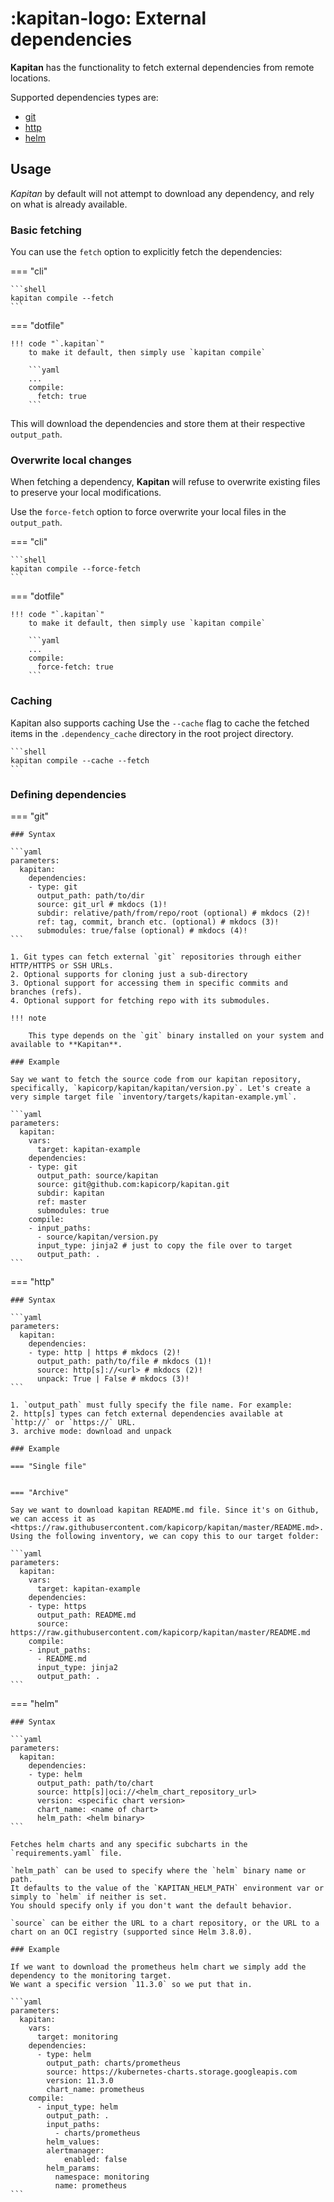 # :kapitan-logo: External dependencies

**Kapitan** has the functionality to fetch external dependencies from remote locations. 

Supported dependencies types are:

- [git](#defining-dependencies)
- [http](#defining-dependencies)
- [helm](#defining-dependencies)


## Usage

*Kapitan* by default will not attempt to download any dependency, and rely on what is already available.

### Basic fetching

You can use the `fetch` option to explicitly fetch the dependencies:

=== "cli"

    ```shell
    kapitan compile --fetch
    ```

=== "dotfile" 

    !!! code "`.kapitan`"
        to make it default, then simply use `kapitan compile`

        ```yaml 
        ...
        compile:
          fetch: true 
        ```

    
This will download the dependencies and store them at their respective `output_path`.

### Overwrite local changes

When fetching a dependency, **Kapitan** will refuse to overwrite existing files to preserve your local modifications. 

Use the `force-fetch` option to force overwrite your local files in the `output_path`.


=== "cli"

    ```shell
    kapitan compile --force-fetch
    ```

=== "dotfile" 

    !!! code "`.kapitan`"
        to make it default, then simply use `kapitan compile`

        ```yaml 
        ...
        compile:
          force-fetch: true 
        ```

### Caching

Kapitan also supports caching Use the `--cache` flag to cache the fetched items in the `.dependency_cache` directory in the root project directory.

    ```shell
    kapitan compile --cache --fetch
    ```

### Defining dependencies

=== "git"

    ### Syntax

    ```yaml
    parameters:
      kapitan:
        dependencies:
        - type: git
          output_path: path/to/dir
          source: git_url # mkdocs (1)!
          subdir: relative/path/from/repo/root (optional) # mkdocs (2)!
          ref: tag, commit, branch etc. (optional) # mkdocs (3)!
          submodules: true/false (optional) # mkdocs (4)!
    ```

    1. Git types can fetch external `git` repositories through either HTTP/HTTPS or SSH URLs. 
    2. Optional supports for cloning just a sub-directory
    3. Optional support for accessing them in specific commits and branches (refs).
    4. Optional support for fetching repo with its submodules.

    !!! note

        This type depends on the `git` binary installed on your system and available to **Kapitan**.

    ### Example

    Say we want to fetch the source code from our kapitan repository, specifically, `kapicorp/kapitan/kapitan/version.py`. Let's create a very simple target file `inventory/targets/kapitan-example.yml`.

    ```yaml
    parameters:
      kapitan:
        vars:
          target: kapitan-example
        dependencies:
        - type: git
          output_path: source/kapitan
          source: git@github.com:kapicorp/kapitan.git
          subdir: kapitan
          ref: master
          submodules: true
        compile:
        - input_paths:
          - source/kapitan/version.py
          input_type: jinja2 # just to copy the file over to target
          output_path: .
    ```

=== "http"

    ### Syntax

    ```yaml
    parameters:
      kapitan:
        dependencies:
        - type: http | https # mkdocs (2)!
          output_path: path/to/file # mkdocs (1)!
          source: http[s]://<url> # mkdocs (2)!
          unpack: True | False # mkdocs (3)! 
    ```

    1. `output_path` must fully specify the file name. For example:
    2. http[s] types can fetch external dependencies available at `http://` or `https://` URL.
    3. archive mode: download and unpack

    ### Example

    === "Single file"


    === "Archive"

    Say we want to download kapitan README.md file. Since it's on Github, we can access it as <https://raw.githubusercontent.com/kapicorp/kapitan/master/README.md>. Using the following inventory, we can copy this to our target folder:

    ```yaml
    parameters:
      kapitan:
        vars:
          target: kapitan-example
        dependencies:
        - type: https
          output_path: README.md
          source: https://raw.githubusercontent.com/kapicorp/kapitan/master/README.md
        compile:
        - input_paths:
          - README.md
          input_type: jinja2
          output_path: .
    ```

=== "helm"

    ### Syntax

    ```yaml
    parameters:
      kapitan:
        dependencies:
        - type: helm
          output_path: path/to/chart
          source: http[s]|oci://<helm_chart_repository_url>
          version: <specific chart version>
          chart_name: <name of chart>
          helm_path: <helm binary>
    ```

    Fetches helm charts and any specific subcharts in the `requirements.yaml` file.

    `helm_path` can be used to specify where the `helm` binary name or path.
    It defaults to the value of the `KAPITAN_HELM_PATH` environment var or simply to `helm` if neither is set.
    You should specify only if you don't want the default behavior.

    `source` can be either the URL to a chart repository, or the URL to a chart on an OCI registry (supported since Helm 3.8.0).

    ### Example

    If we want to download the prometheus helm chart we simply add the dependency to the monitoring target.
    We want a specific version `11.3.0` so we put that in.

    ```yaml
    parameters:
      kapitan:
        vars:
          target: monitoring
        dependencies:
          - type: helm
            output_path: charts/prometheus
            source: https://kubernetes-charts.storage.googleapis.com
            version: 11.3.0
            chart_name: prometheus
        compile:
          - input_type: helm
            output_path: .
            input_paths:
              - charts/prometheus
            helm_values:
            alertmanager:
                enabled: false
            helm_params:
              namespace: monitoring
              name: prometheus
    ```

